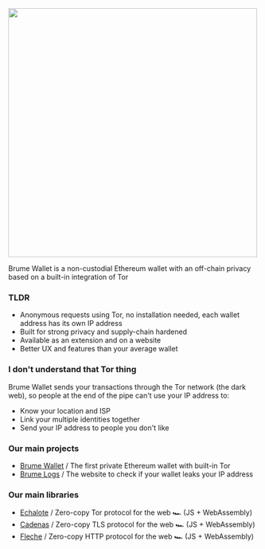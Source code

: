 <img width="500" src="https://user-images.githubusercontent.com/4405263/235300182-bcc6d800-fc3c-4d37-b2c8-ead6df5e97bb.png"/>

Brume Wallet is a non-custodial Ethereum wallet with an off-chain privacy based on a built-in integration of Tor

### TLDR
- Anonymous requests using Tor, no installation needed, each wallet address has its own IP address
- Built for strong privacy and supply-chain hardened
- Available as an extension and on a website
- Better UX and features than your average wallet

### I don't understand that Tor thing

Brume Wallet sends your transactions through the Tor network (the dark web), so people at the end of the pipe can't use your IP address to: 
- Know your location and ISP
- Link your multiple identities together
- Send your IP address to people you don't like

### Our main projects
- [Brume Wallet](https://github.com/brume-wallet/wallet) / The first private Ethereum wallet with built-in Tor
- [Brume Logs](https://github.com/brume-wallet/logs) / The website to check if your wallet leaks your IP address

### Our main libraries
- [Echalote](https://github.com/hazae41/echalote) / Zero-copy Tor protocol for the web 🏎️ (JS + WebAssembly)
- [Cadenas](https://github.com/hazae41/cadenas) / Zero-copy TLS protocol for the web 🏎️ (JS + WebAssembly)
- [Fleche](https://github.com/hazae41/fleche) / Zero-copy HTTP protocol for the web 🏎️ (JS + WebAssembly)
